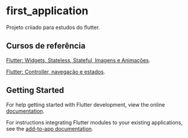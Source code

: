 # first_application

Projeto criiado para estudos do flutter.

## Cursos de referência

[Flutter: Widgets, Stateless, Stateful, Imagens e Animações](https://cursos.alura.com.br/course/flutter-widgets-stateless-stateful-imagens-animacoes).

[Flutter: Controller, navegação e estados](https://cursos.alura.com.br/course/flutter-controller-navegacao-estados).

## Getting Started

For help getting started with Flutter development, view the online
[documentation](https://flutter.dev/).

For instructions integrating Flutter modules to your existing applications,
see the [add-to-app documentation](https://flutter.dev/docs/development/add-to-app).
